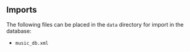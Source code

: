## Imports

The following files can be placed in the `data` directory for import in the
database:

- `music_db.xml`
